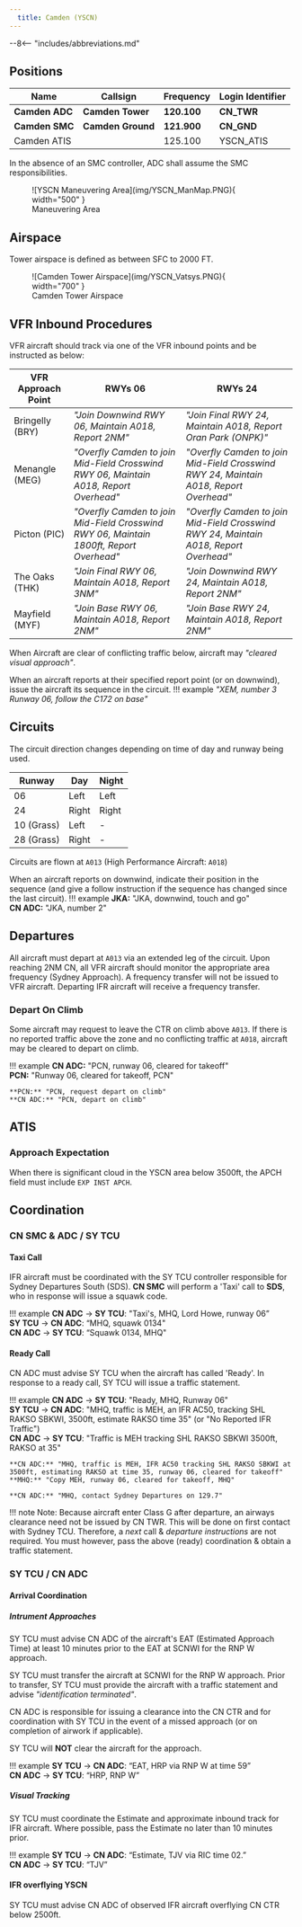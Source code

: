 ```yaml
---
  title: Camden (YSCN)
---
```


--8<-- "includes/abbreviations.md"


## Positions

| Name               | Callsign       | Frequency        | Login Identifier                         |
| ------------------ | -------------- | ---------------- | ---------------------------------------- |
| **Camden ADC**  | **Camden Tower**  | **120.100**          | **CN_TWR**                        |
| **Camden SMC**   | **Camden Ground**   | **121.900**          | **CN_GND**                       |
| Camden ATIS        |                | 125.100          | YSCN_ATIS                                |

 
In the absence of an SMC controller, ADC shall assume the SMC responsibilities.
<figure markdown>
![YSCN Maneuvering Area](img/YSCN_ManMap.PNG){ width="500" }
<figcaption>Maneuvering Area</figcaption>
</figure>

## Airspace
Tower airspace is defined as between SFC to 2000 FT.  
<figure markdown>
![Camden Tower Airspace](img/YSCN_Vatsys.PNG){ width="700" }
<figcaption>Camden Tower Airspace</figcaption>
</figure>  

## VFR Inbound Procedures
VFR aircraft should track via one of the VFR inbound points and be instructed as below:

| VFR Approach Point | RWYs 06  | RWYs 24 |
| ----------------| --------- | ---------- |
| Bringelly (BRY)    | *"Join Downwind RWY 06, Maintain A018, Report 2NM"*     | *"Join Final RWY 24, Maintain A018, Report Oran Park (ONPK)"*       |
| Menangle (MEG)   | *"Overfly Camden to join Mid-Field Crosswind RWY 06, Maintain A018, Report Overhead"*      | *"Overfly Camden to join Mid-Field Crosswind RWY 24, Maintain A018, Report Overhead"*       |
| Picton (PIC)   | *"Overfly Camden to join Mid-Field Crosswind RWY 06, Maintain 1800ft, Report Overhead"*      | *"Overfly Camden to join Mid-Field Crosswind RWY 24, Maintain A018, Report Overhead"*       |
| The Oaks (THK)   | *"Join Final RWY 06, Maintain A018, Report 3NM"*    | *"Join Downwind RWY 24, Maintain A018, Report 2NM"*      |
| Mayfield (MYF)   | *"Join Base RWY 06, Maintain A018, Report 2NM"*      | *"Join Base RWY 24, Maintain A018, Report 2NM"*       |

When Aircraft are clear of conflicting traffic below, aircraft may *"cleared visual approach"*.

When an aircraft reports at their specified report point (or on downwind), issue the aircraft its sequence in the circuit.
!!! example
    *"XEM, number 3 Runway 06, follow the C172 on base"*


## Circuits
The circuit direction changes depending on time of day and runway being used.

| Runway | Day  | Night |
| ----------------| --------- | ---------- |
| 06    | Left       | Left        |
| 24   | Right | Right  |
| 10 (Grass) | Left | - |
| 28 (Grass) | Right | - |

Circuits are flown at `A013` (High Performance Aircraft: `A018`)

When an aircraft reports on downwind, indicate their position in the sequence (and give a follow instruction if the sequence has changed since the last circuit).
!!! example
    **JKA:** "JKA, downwind, touch and go"  
    **CN ADC:** "JKA, number 2"


## Departures

All aircraft must depart at `A013` via an extended leg of the circuit.
Upon reaching 2NM CN, all VFR aircraft should monitor the appropriate area frequency (Sydney Approach). A frequency transfer will not be issued to VFR aircraft.
Departing IFR aircraft will receive a frequency transfer.

### Depart On Climb
Some aircraft may request to leave the CTR on climb above `A013`.  If there is no reported traffic above the zone and no conflicting traffic at `A018`, aircraft may be cleared to depart on climb.

!!! example
    **CN ADC:** "PCN, runway 06, cleared for takeoff"  
    **PCN:** "Runway 06, cleared for takeoff, PCN"  

    **PCN:** "PCN, request depart on climb"  
    **CN ADC:** "PCN, depart on climb"


## ATIS
### Approach Expectation

When there is significant cloud in the YSCN area below 3500ft, the APCH field must include `EXP INST APCH`.

## Coordination
### CN SMC & ADC / SY TCU

#### Taxi Call

IFR aircraft must be coordinated with the SY TCU controller responsible for Sydney Departures South (SDS).  **CN SMC** will perform a 'Taxi' call to **SDS**, who in response will issue a squawk code.

!!! example
    **CN ADC** -> **SY TCU**: "Taxi's, MHQ, Lord Howe, runway 06”  
    **SY TCU** -> **CN ADC**: “MHQ, squawk 0134"  
    **CN ADC** -> **SY TCU**: “Squawk 0134, MHQ"  

#### Ready Call
CN ADC must advise SY TCU when the aircraft has called 'Ready'. In response to a ready call, SY TCU will issue a traffic statement.

!!! example
    **CN ADC** -> **SY TCU**: "Ready, MHQ, Runway 06"  
    **SY TCU** -> **CN ADC**: "MHQ, traffic is MEH, an IFR AC50, tracking SHL RAKSO SBKWI, 3500ft, estimate RAKSO time 35" (or "No Reported IFR Traffic")  
    **CN ADC** -> **SY TCU**: "Traffic is MEH tracking SHL RAKSO SBKWI 3500ft, RAKSO at 35"  
    
    **CN ADC:** "MHQ, traffic is MEH, IFR AC50 tracking SHL RAKSO SBKWI at 3500ft, estimating RAKSO at time 35, runway 06, cleared for takeoff"  
    **MHQ:** "Copy MEH, runway 06, cleared for takeoff, MHQ"
      
    **CN ADC:** "MHQ, contact Sydney Departures on 129.7"  

!!! note
    Note: Because aircraft enter Class G after departure, an airways clearance need not be issued by CN TWR. This will be done on first contact with Sydney TCU.
    Therefore, a *next* call & *departure instructions* are not required. You must however, pass the above (ready) coordination & obtain a traffic statement.


### SY TCU / CN ADC

#### Arrival Coordination

##### Intrument Approaches

SY TCU must advise CN ADC of the aircraft's EAT (Estimated Approach Time) at least 10 minutes prior to the EAT at SCNWI for the RNP W approach.

SY TCU must transfer the aircraft at SCNWI for the RNP W approach.
Prior to transfer, SY TCU must provide the aircraft with a traffic statement and advise *"identification terminated"*.

CN ADC is responsible for issuing a clearance into the CN CTR and for coordination with SY TCU in the event of a missed approach (or on completion of airwork if applicable).

SY TCU will **NOT** clear the aircraft for the approach.

!!! example
    **SY TCU** -> **CN ADC**: “EAT, HRP via RNP W at time 59”  
    **CN ADC** -> **SY TCU**: “HRP, RNP W”   


##### Visual Tracking

SY TCU must coordinate the Estimate and approximate inbound track for IFR aircraft. Where possible, pass the Estimate no later than 10 minutes prior.

!!! example
    **SY TCU** -> **CN ADC**: “Estimate, TJV via RIC time 02.”  
    **CN ADC** -> **SY TCU**: “TJV” 


#### IFR overflying YSCN

SY TCU must advise CN ADC of observed IFR aircraft overflying CN CTR below 2500ft.
